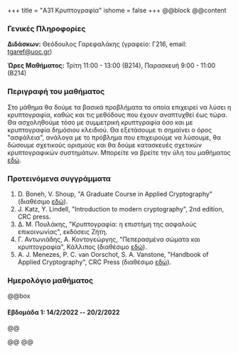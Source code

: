+++
title = "Α31 Κρυπτογραφία"
ishome = false
+++
@@block
@@content

### Γενικές Πληροφορίες
**Διδάσκων:** Θεόδουλος Γαρεφαλάκης (γραφείο: Γ216, email: tgaref@uoc.gr)

**Ώρες Μαθήματος:**  Τρίτη 11:00 - 13:00 (Β214), Παρασκευή 9:00 - 11:00 (Β214)


### Περιγραφή του μαθήματος
Στο μάθημα θα δούμε τα βασικά προβλήματα τα οποία επιχειρεί να λύσει η κρυπτογραφία, καθώς και 
τις μεθόδους που έχουν αναπτυχθεί έως τώρα. Θα ασχοληθούμε τόσο με συμμετρική κρυπτγραφία όσο και
με κρυπτογραφία δημόσιου κλειδιού. Θα εξετάσουμε τι σημαίνει ο όρος "ασφάλεια", ανάλογα με το 
πρόβλημα που επιχειρούμε να λύσουμε, θα δώσουμε σχετικούς ορισμούς και θα δούμε κατασκευές σχετικών
κρυπτογραφικών συστημάτων. Μπορείτε να βρείτε την ύλη του μαθήματος [εδώ](./syllabus.pdf).

### Προτεινόμενα συγγράμματα
 1. D. Boneh, V. Shoup, "A Graduate Course in Applied Cryptography" (διαθέσιμο [εδώ](https://toc.cryptobook.us/)).
 2. J. Katz, Y. Lindell, "Introduction to modern cryptography", 2nd edition, CRC press.
 3. Δ. Μ. Πουλάκης, "Κρυπτογραφία: η επιστήμη της ασφαλούς επικοινωνίας", εκδόσεις Ζήτη.
 4. Γ. Αντωνιάδης, Α. Κοντογεώργης, "Πεπερασμένα σώματα και κρυπτογραφία", Κάλλιπος (διαθέσιμο [εδώ](https://repository.kallipos.gr/handle/11419/155)).
 5. A. J. Menezes, P. C. van Oorschot, S. A. Vanstone, "Handbook of Applied Cryptography", CRC Press (διαθέσιμο  [εδώ](http://www.cacr.math.uwaterloo.ca/hac/)).

### Ημερολόγιο μαθήματος

@@box
#### Εβδομάδα 1: 14/2/2022 -- 20/2/2022

@@

@@
@@

